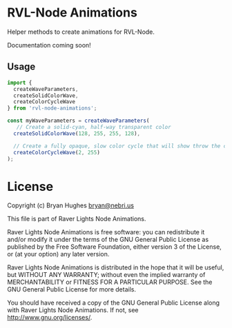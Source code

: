 # RVL-Node Animations

Helper methods to create animations for RVL-Node.

Documentation coming soon!

## Usage

```typescript
import {
  createWaveParameters,
  createSolidColorWave,
  createColorCycleWave
} from 'rvl-node-animations';

const myWaveParameters = createWaveParameters(
   // Create a solid-cyan, half-way transparent color
  createSolidColorWave(128, 255, 255, 128),

  // Create a fully opaque, slow color cycle that will show throw the cyan wave
  createColorCycleWave(2, 255)
);
```

# License

Copyright (c) Bryan Hughes <bryan@nebri.us>

This file is part of Raver Lights Node Animations.

Raver Lights Node Animations is free software: you can redistribute it and/or modify
it under the terms of the GNU General Public License as published by
the Free Software Foundation, either version 3 of the License, or
(at your option) any later version.

Raver Lights Node Animations is distributed in the hope that it will be useful,
but WITHOUT ANY WARRANTY; without even the implied warranty of
MERCHANTABILITY or FITNESS FOR A PARTICULAR PURPOSE.  See the
GNU General Public License for more details.

You should have received a copy of the GNU General Public License
along with Raver Lights Node Animations.  If not, see <http://www.gnu.org/licenses/>.

